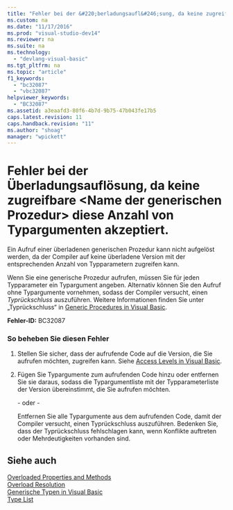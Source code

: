 ```yaml
---
title: "Fehler bei der &#220;berladungsaufl&#246;sung, da keine zugreifbare &lt;Name der generischen Prozedur&gt; diese Anzahl von Typargumenten akzeptiert."
ms.custom: na
ms.date: "11/17/2016"
ms.prod: "visual-studio-dev14"
ms.reviewer: na
ms.suite: na
ms.technology: 
  - "devlang-visual-basic"
ms.tgt_pltfrm: na
ms.topic: "article"
f1_keywords: 
  - "bc32087"
  - "vbc32087"
helpviewer_keywords: 
  - "BC32087"
ms.assetid: a3eaafd3-80f6-4b7d-9b75-47b043fe17b5
caps.latest.revision: 11
caps.handback.revision: "11"
ms.author: "shoag"
manager: "wpickett"
---
```

# Fehler bei der &#220;berladungsaufl&#246;sung, da keine zugreifbare &lt;Name der generischen Prozedur&gt; diese Anzahl von Typargumenten akzeptiert.
Ein Aufruf einer überladenen generischen Prozedur kann nicht aufgelöst werden, da der Compiler auf keine überladene Version mit der entsprechenden Anzahl von Typparametern zugreifen kann.  
  
 Wenn Sie eine generische Prozedur aufrufen, müssen Sie für jeden Typparameter ein Typargument angeben. Alternativ können Sie den Aufruf ohne Typargumente vornehmen, sodass der Compiler versucht, einen *Typrückschluss* auszuführen. Weitere Informationen finden Sie unter „Typrückschluss“ in [Generic Procedures in Visual Basic](../Topic/Generic%20Procedures%20in%20Visual%20Basic.md).  
  
 **Fehler\-ID:** BC32087  
  
### So beheben Sie diesen Fehler  
  
1.  Stellen Sie sicher, dass der aufrufende Code auf die Version, die Sie aufrufen möchten, zugreifen kann. Siehe [Access Levels in Visual Basic](../Topic/Access%20Levels%20in%20Visual%20Basic.md).  
  
2.  Fügen Sie Typargumente zum aufrufenden Code hinzu oder entfernen Sie sie daraus, sodass die Typargumentliste mit der Typparameterliste der Version übereinstimmt, die Sie aufrufen möchten.  
  
     \- oder \-  
  
     Entfernen Sie alle Typargumente aus dem aufrufenden Code, damit der Compiler versucht, einen Typrückschluss auszuführen. Bedenken Sie, dass der Typrückschluss fehlschlagen kann, wenn Konflikte auftreten oder Mehrdeutigkeiten vorhanden sind.  
  
## Siehe auch  
 [Overloaded Properties and Methods](../Topic/Overloaded%20Properties%20and%20Methods%20\(Visual%20Basic\).md)   
 [Overload Resolution](../Topic/Overload%20Resolution%20\(Visual%20Basic\).md)   
 [Generische Typen in Visual Basic](../Topic/Generic%20Types%20in%20Visual%20Basic%20\(Visual%20Basic\).md)   
 [Type List](../Topic/Type%20List%20\(Visual%20Basic\).md)